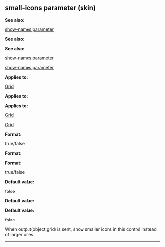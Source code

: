 

 small-icons parameter (skin)
------------------------------




**See also:** 


[show-names parameter](#/{skin}/param/show-names) 



**See also:** 

**See also:**

[show-names parameter](#/{skin}/param/show-names) 

[show-names parameter](#/{skin}/param/show-names)


**Applies to:** 


[Grid](#/{skin}/control/grid) 



**Applies to:** 

**Applies to:**

[Grid](#/{skin}/control/grid) 

[Grid](#/{skin}/control/grid)


**Format:** 


 true/false
 


**Format:** 

**Format:**

 true/false



**Default value:** 


 false
 


**Default value:** 

**Default value:**

 false


 When output(object,grid) is sent, show smaller icons in this control instead of larger ones.





---


